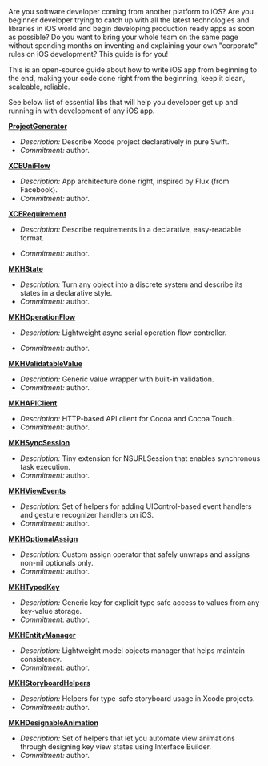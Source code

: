 Are you software developer coming from another platform to iOS? Are you beginner developer trying to catch up with all the latest technologies and libraries in iOS world and begin developing production ready apps as soon as possible? Do you want to bring your whole team on the same page without spending months on inventing and explaining your own "corporate" rules on iOS development? This guide is for you!

This is an open-source guide about how to write iOS app from beginning to the end, making your code done right from the beginning, keep it clean, scaleable, reliable.

See below list of essential libs that will help you developer get up and running in with development of any iOS app.

**[ProjectGenerator](https://XCEssentials.github.io/ProjectGenerator)**

- *Description:* Describe Xcode project declaratively in pure Swift.
- *Commitment:* author.

**[XCEUniFlow](https://XCEssentials.github.io/UniFlow)**

- *Description:* App architecture done right, inspired by Flux (from Facebook).
- *Commitment:* author.

**[XCERequirement](https://XCEssentials.github.io/Requirement)**

- *Description:* Describe requirements in a declarative, easy-readable format.


- *Commitment:* author.

**[MKHState](https://github.com/maximkhatskevich/MKHState)**

- *Description:* Turn any object into a discrete system and describe its states in a declarative style.
- *Commitment:* author.

**[MKHOperationFlow](https://github.com/maximkhatskevich/MKHOperationFlow)**

- *Description:* Lightweight async serial operation flow controller.


- *Commitment:* author.

**[MKHValidatableValue](https://github.com/maximkhatskevich/MKHValidatableValue)**

- *Description:* Generic value wrapper with built-in validation.
- *Commitment:* author.

**[MKHAPIClient](https://github.com/maximkhatskevich/MKHAPIClient)**

- *Description:* HTTP-based API client for Cocoa and Cocoa Touch.
- *Commitment:* author.

**[MKHSyncSession](https://github.com/maximkhatskevich/MKHSyncSession)**

- *Description:* Tiny extension for NSURLSession that enables synchronous task execution.
- *Commitment:* author.

**[MKHViewEvents](https://github.com/maximkhatskevich/MKHViewEvents)**

- *Description:* Set of helpers for adding UIControl-based event handlers and gesture recognizer handlers on iOS.
- *Commitment:* author.

**[MKHOptionalAssign](https://github.com/maximkhatskevich/MKHOptionalAssign)**

- *Description:* Custom assign operator that safely unwraps and assigns non-nil optionals only.
- *Commitment:* author.

**[MKHTypedKey](https://github.com/maximkhatskevich/MKHTypedKey)**

- *Description:* Generic key for explicit type safe access to values from any key-value storage.
- *Commitment:* author.

**[MKHEntityManager](https://github.com/maximkhatskevich/MKHEntityManager)**

- *Description:* Lightweight model objects manager that helps maintain consistency.
- *Commitment:* author.

**[MKHStoryboardHelpers](https://github.com/maximkhatskevich/MKHStoryboardHelpers)**

- *Description:* Helpers for type-safe storyboard usage in Xcode projects.
- *Commitment:* author.

**[MKHDesignableAnimation](https://github.com/maximkhatskevich/MKHDesignableAnimation)**

- *Description:* Set of helpers that let you automate view animations through designing key view states using Interface Builder.
- *Commitment:* author.